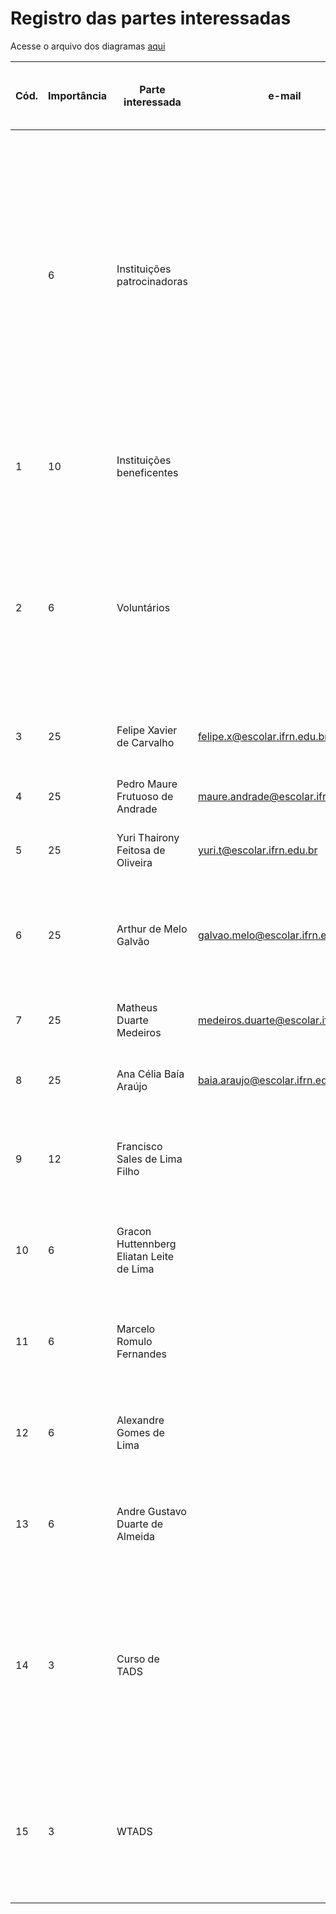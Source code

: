 # Registro das partes interessadas

Acesse o arquivo dos diagramas [aqui](https://docs.google.com/spreadsheets/d/1bQEd9BgfugNb3WgDsSXwzlCeNy89pIlBalAn9fP3HDA/edit?usp=sharing)

| Cód. | Importância | Parte interessada | e-mail | Celular | Fone | Empresa | Função | Principais responsabilidades | Principais interesses / expectativas | Poder na empresa | Interesse no projeto | Estratégias para ganhar mais suporte ou reduzir resistências | Comentários |
| --- | --- | --- | --- | --- | --- | --- | --- | --- | --- | --- | --- | --- | --- |
| | 6 | Instituições patrocinadoras | | | | | Cliente/Patrocinador | Acessar a plataforma, patrocinar ações, interagir com usuários | Visibilidade para suas ações de responsabilidade socioambiental, apoiando projetos e ações voluntárias pela plataforma QAjuda, seja com patrocínio direto ou outros recursos | 2-Baixo | 3-Médio | Instituir badges/selos como forma de gamificar/avaliar a participação em ações na plataforma; abrir espaços para propagandas e anúncios de empresas ligadas à promoção de ações sociais; fazer parceria com instituições para promover ações "oficiais" da plataforma, com parceiros de instituições interessadas em patrocinar esses eventos. | |
| 1 | 10 | Instituições beneficentes | | | | | Cliente | Acessar a plataforma, participar de ações, interagir com usuários | Visibilidade para a instituição e suas ações, visando angariar mais recursos e voluntários ajudar para sua atuação | 2-Baixo | 5-Muito Alto | Instituir badges/selos como forma de gamificar/avaliar a participação em ações na plataforma. | |
| 2 | 6 | Voluntários | | | | | Cliente | Acessar a plataforma, participar de ações, interagir com usuários | Participar de ações voluntárias, promover ações voluntárias, conectar-se com outros usuários de uma mesma localidade, com mesmos interesses quanto ao trabalho voluntário | 2-Baixo | 3-Médio | Integrar a plataforma com serviços de messageria/chats, outras redes sociais como instagram, whatsapp; instituir badges/selos e tarefas como forma de gamificar/avaliar a participação em ações na plataforma. | |
| 3 | 25 | Felipe Xavier de Carvalho | felipe.x@escolar.ifrn.edu.br | 31998347998 | | QAjuda | Desenvolvedor | Administrar Banco de Dados, Backend | Entregar sistema funcional, aprender novas habilidades e passar na disciplina | 5-Muito Alto | 5-Muito Alto | Dividir tarefas de forma a não sobrecarregar a equipe | |
| 4 | 25 | Pedro Maure Frutuoso de Andrade | maure.andrade@escolar.ifrn.edu.br | 8499998888 | | QAjuda | Desenvolvedor | API, Frontend | Entregar sistema funcional, Me formar | 5-Muito Alto | 5-Muito Alto | Dividir tarefas de forma a não sobrecarregar a equipe | |
| 5 | 25 | Yuri Thairony Feitosa de Oliveira | yuri.t@escolar.ifrn.edu.br | | | QAjuda | Desenvolvedor | Frontend, Design | Entregar o sistema funcional e me formar nesse curso | 5-Muito Alto | 5-Muito Alto | Dividir tarefas de forma a não sobrecarregar a equipe | |
| 6 | 25 | Arthur de Melo Galvão | galvao.melo@escolar.ifrn.edu.br | 84981090590 | | QAjuda | Desenvolvedor | Administrar Banco de Dados, Frontend | Entregar o sistema funcional, ter um bom relacionamento com a equipe, desenvolver novas habilidades e melhorar as já existentes | 5-Muito Alto | 5-Muito Alto | Dividir tarefas de forma a não sobrecarregar a equipe | |
| 7 | 25 | Matheus Duarte Medeiros | medeiros.duarte@escolar.ifrn.edu.br | 8499697070 | | QAjuda | Desenvolvedor | Backend, banco de dados, API Master | Entregar sistema funcional, Me formar | 5-Muito Alto | 5-Muito Alto | Dividir tarefas de forma a não sobrecarregar a equipe | |
| 8 | 25 | Ana Célia Baía Araújo | baia.araujo@escolar.ifrn.edu.br | 84988965736 | | QAjuda | Analista de projeto | Documentação | Entregar sistema funcional, aprender novas habilidades e passar na disciplina | 5-Muito Alto | 5-Muito Alto | Dividir tarefas de forma a não sobrecarregar a equipe | |
| 9 | 12 | Francisco Sales de Lima Filho | | | | IFRN | Orientador | Orientar sobre o projeto | Auxiliar na resolução de dúvidas do grupo enquanto projeto | 3-Médio | 4-Alto | Dialogar com os alunos e outros professores em busca de ideias e soluções que agreguem ao projeto da equipe | |
| 10 | 6 | Gracon Huttennberg Eliatan Leite de Lima | | | | IFRN | Orientador | Dialogar sobre dúvidas do projeto | Auxiliar na resolução de dúvidas do grupo enquanto projeto | 2-Baixo | 3-Médio | Dialogar com os alunos e outros professores em busca de ideias e soluções que agreguem ao projeto da equipe | |
| 11 | 6 | Marcelo Romulo Fernandes | | | | IFRN | Orientador | Dialogar sobre dúvidas do projeto | Auxiliar na resolução de dúvidas do grupo enquanto projeto | 2-Baixo | 3-Médio | Dialogar com os alunos e outros professores em busca de ideias e soluções que agreguem ao projeto da equipe | |
| 12 | 6 | Alexandre Gomes de Lima | | | | IFRN | Orientador | Dialogar sobre dúvidas do projeto | Auxiliar na resolução de dúvidas do grupo enquanto projeto | 2-Baixo | 3-Médio | Dialogar com os alunos e outros professores em busca de ideias e soluções que agreguem ao projeto da equipe | |
| 13 | 6 | Andre Gustavo Duarte de Almeida | | | | IFRN | Orientador | Dialogar sobre dúvidas do projeto | Auxiliar na resolução de dúvidas do grupo enquanto projeto | 2-Baixo | 3-Médio | Dialogar com os alunos e outros professores em busca de ideias e soluções que agreguem ao projeto da equipe | |
| 14 | 3 | Curso de TADS | | | | IFRN | Patrocinador | Espaço para divulgação e formação para desenvolvimento do sistema | Fomentar o empreendedorismo e possibilitar a formação de conhecimentos dos discentes do curso | 1-Muito baixo | 3-Médio | Aumentar a divulgação do curso em empresas e instituições de forma geral para maior apoio/ofertas das partes interessadas em conhecer/adquirir soluções em desenvolvimento pelos alunos de TADS | |
| 15 | 3 | WTADS | | | | IFRN | Patrocinador | Espaço para divulgação e formação para desenvolvimento do sistema | Dar espaço para exposição do trabalho para a comunidade do curso dentro do IFRN | 1-Muito baixo | 3-Médio | Aumentar a divulgação do evento para maior participação das partes interessadas em conhecer novas soluções em desenvolvimento pelos alunos de TADS | |
